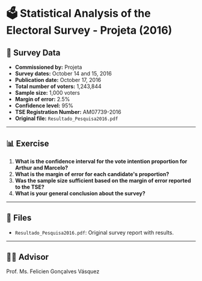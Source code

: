 # 🗳️ Statistical Analysis of the Electoral Survey - Projeta (2016)

## 📄 Survey Data

- **Commissioned by:** Projeta  
- **Survey dates:** October 14 and 15, 2016  
- **Publication date:** October 17, 2016  
- **Total number of voters:** 1,243,844  
- **Sample size:** 1,000 voters  
- **Margin of error:** 2.5%  
- **Confidence level:** 95%  
- **TSE Registration Number:** AM07739-2016  
- **Original file:** `Resultado_Pesquisa2016.pdf`

---

## 📊 Exercise

1. **What is the confidence interval for the vote intention proportion for Arthur and Marcelo?**  
2. **What is the margin of error for each candidate's proportion?**  
3. **Was the sample size sufficient based on the margin of error reported to the TSE?**  
4. **What is your general conclusion about the survey?**

---

## 📁 Files

- `Resultado_Pesquisa2016.pdf`: Original survey report with results.

---

## 👨‍🏫 Advisor

Prof. Ms. Felicien Gonçalves Vásquez
